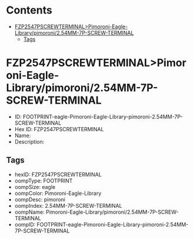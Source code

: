 



Contents
========

* [FZP2547PSCREWTERMINAL>Pimoroni-Eagle-Library/pimoroni/2.54MM-7P-SCREW-TERMINAL](#fzp2547pscrewterminalpimoroni-eagle-librarypimoroni254mm-7p-screw-terminal)
	* [Tags](#tags)

# FZP2547PSCREWTERMINAL>Pimoroni-Eagle-Library/pimoroni/2.54MM-7P-SCREW-TERMINAL

- ID: FOOTPRINT-eagle-Pimoroni-Eagle-Library-pimoroni-2.54MM-7P-SCREW-TERMINAL
- Hex ID: FZP2547PSCREWTERMINAL
- Name: 
- Description: 

## Tags

- hexID: FZP2547PSCREWTERMINAL
- oompType: FOOTPRINT
- oompSize: eagle
- oompColor: Pimoroni-Eagle-Library
- oompDesc: pimoroni
- oompIndex: 2.54MM-7P-SCREW-TERMINAL
- oompName: Pimoroni-Eagle-Library/pimoroni/2.54MM-7P-SCREW-TERMINAL
- oompID: FOOTPRINT-eagle-Pimoroni-Eagle-Library-pimoroni-2.54MM-7P-SCREW-TERMINAL
